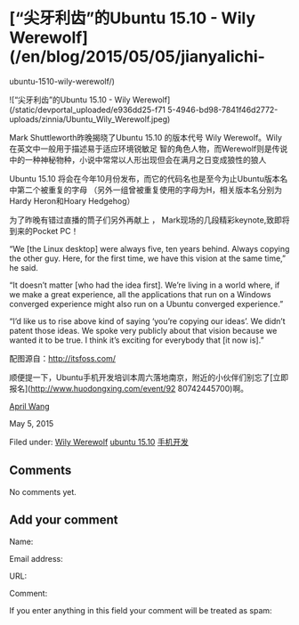 





#  [“尖牙利齿”的Ubuntu 15.10 - Wily Werewolf](/en/blog/2015/05/05/jianyalichi-
ubuntu-1510-wily-werewolf/)

![“尖牙利齿”的Ubuntu 15.10 - Wily Werewolf](/static/devportal_uploaded/e936dd25-f71
5-4946-bd98-7841f46d2772-uploads/zinnia/Ubuntu_Wily_Werewolf.jpeg)

Mark Shuttleworth昨晚揭晓了Ubuntu 15.10 的版本代号 Wily Werewolf。Wily在英文中一般用于描述易于适应环境锐敏足
智的角色人物，而Werewolf则是传说中的一种神秘物种，小说中常常以人形出现但会在满月之日变成狼性的狼人

Ubuntu 15.10 将会在今年10月份发布，而它的代码名也是至今为止Ubuntu版本名中第二个被重复的字母
（另外一组曾被重复使用的字母为H，相关版本名分别为Hardy Heron和Hoary Hedgehog）

为了昨晚有错过直播的筒子们另外再献上 ， Mark现场的几段精彩keynote,致即将到来的Pocket PC！

“We [the Linux desktop] were always five, ten years behind. Always copying the
other guy. Here, for the first time, we have this vision at the same time,” he
said.

“It doesn’t matter [who had the idea first]. We’re living in a world where, if
we make a great experience, all the applications that run on a Windows
converged experience might also run on a Ubuntu converged experience.”

“I’d like us to rise above kind of saying ‘you’re copying our ideas’. We
didn’t patent those ideas. We spoke very publicly about that vision because we
wanted it to be true. I think it’s exciting for everybody that [it now is].”

配图源自：http://itsfoss.com/

顺便提一下，Ubuntu手机开发培训本周六落地南京，附近的小伙伴们别忘了[立即报名](http://www.huodongxing.com/event/92
80742445700)啊。

[April Wang](/en/blog/authors/aprilswang/)

May 5, 2015

Filed under: [Wily Werewolf](/en/blog/tags/Wily%20Werewolf/) [ubuntu
15.10](/en/blog/tags/ubuntu%2015.10/)
[手机开发](/en/blog/tags/%E6%89%8B%E6%9C%BA%E5%BC%80%E5%8F%91/)





## Comments

No comments yet.

## Add your comment

Name:

Email address:

URL:

Comment:

If you enter anything in this field your comment will be treated as spam:






